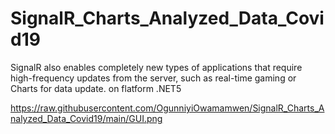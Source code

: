# SignalR_Charts_Analyzed_Data_Covid19
SignalR also enables completely new types of applications that require high-frequency updates from the server, such as real-time gaming or Charts for data update. on flatform .NET5


https://raw.githubusercontent.com/OgunniyiOwamamwen/SignalR_Charts_Analyzed_Data_Covid19/main/GUI.png
